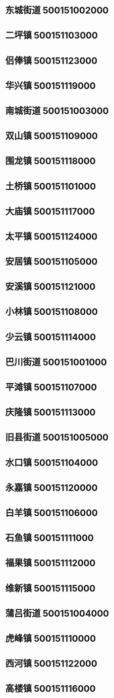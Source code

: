 # 东城街道 500151002000
# 二坪镇 500151103000
# 侣俸镇 500151123000
# 华兴镇 500151119000
# 南城街道 500151003000
# 双山镇 500151109000
# 围龙镇 500151118000
# 土桥镇 500151101000
# 大庙镇 500151117000
# 太平镇 500151124000
# 安居镇 500151105000
# 安溪镇 500151121000
# 小林镇 500151108000
# 少云镇 500151114000
# 巴川街道 500151001000
# 平滩镇 500151107000
# 庆隆镇 500151113000
# 旧县街道 500151005000
# 水口镇 500151104000
# 永嘉镇 500151120000
# 白羊镇 500151106000
# 石鱼镇 500151111000
# 福果镇 500151112000
# 维新镇 500151115000
# 蒲吕街道 500151004000
# 虎峰镇 500151110000
# 西河镇 500151122000
# 高楼镇 500151116000
